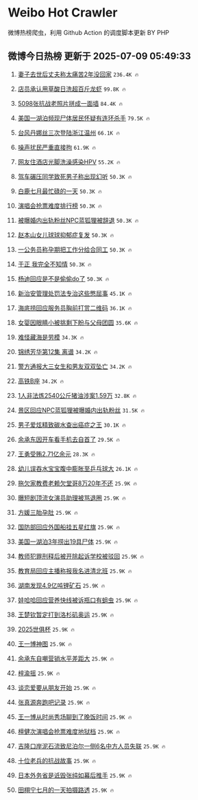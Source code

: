 # Weibo Hot Crawler 



微博热榜爬虫，利用 Github Action 的调度脚本更新 BY PHP 


## 微博今日热榜 更新于 2025-07-09 05:49:33 
1. [妻子去世后丈夫称太痛苦2年没回家](https://s.weibo.com/weibo?q=%23%E5%A6%BB%E5%AD%90%E5%8E%BB%E4%B8%96%E5%90%8E%E4%B8%88%E5%A4%AB%E7%A7%B0%E5%A4%AA%E7%97%9B%E8%8B%A62%E5%B9%B4%E6%B2%A1%E5%9B%9E%E5%AE%B6%23&t=31&band_rank=1&Refer=top) `236.4K 🔥` 

1. [店员承认用草酸日洗超百斤龙虾](https://s.weibo.com/weibo?q=%23%E5%BA%97%E5%91%98%E6%89%BF%E8%AE%A4%E7%94%A8%E8%8D%89%E9%85%B8%E6%97%A5%E6%B4%97%E8%B6%85%E7%99%BE%E6%96%A4%E9%BE%99%E8%99%BE%23&t=31&band_rank=2&Refer=top) `99.8K 🔥` 

1. [5098张抗战老照片拼成一面墙](https://s.weibo.com/weibo?q=%235098%E5%BC%A0%E6%8A%97%E6%88%98%E8%80%81%E7%85%A7%E7%89%87%E6%8B%BC%E6%88%90%E4%B8%80%E9%9D%A2%E5%A2%99%23&t=31&band_rank=3&Refer=top) `84.4K 🔥` 

1. [美国一湖泊频现尸体居民怀疑有连环杀手](https://s.weibo.com/weibo?q=%23%E7%BE%8E%E5%9B%BD%E4%B8%80%E6%B9%96%E6%B3%8A%E9%A2%91%E7%8E%B0%E5%B0%B8%E4%BD%93%E5%B1%85%E6%B0%91%E6%80%80%E7%96%91%E6%9C%89%E8%BF%9E%E7%8E%AF%E6%9D%80%E6%89%8B%23&t=31&band_rank=4&Refer=top) `79.5K 🔥` 

1. [台风丹娜丝三次登陆浙江温州](https://s.weibo.com/weibo?q=%23%E5%8F%B0%E9%A3%8E%E4%B8%B9%E5%A8%9C%E4%B8%9D%E4%B8%89%E6%AC%A1%E7%99%BB%E9%99%86%E6%B5%99%E6%B1%9F%E6%B8%A9%E5%B7%9E%23&t=31&band_rank=5&Refer=top) `66.1K 🔥` 

1. [噪声扰民严重直接拘](https://s.weibo.com/weibo?q=%23%E5%99%AA%E5%A3%B0%E6%89%B0%E6%B0%91%E4%B8%A5%E9%87%8D%E7%9B%B4%E6%8E%A5%E6%8B%98%23&t=31&band_rank=6&Refer=top) `61.9K 🔥` 

1. [网友住酒店光脚洗澡感染HPV](https://s.weibo.com/weibo?q=%23%E7%BD%91%E5%8F%8B%E4%BD%8F%E9%85%92%E5%BA%97%E5%85%89%E8%84%9A%E6%B4%97%E6%BE%A1%E6%84%9F%E6%9F%93HPV%23&t=31&band_rank=7&Refer=top) `55.2K 🔥` 

1. [驾车碾压同学致死男子称出现幻听](https://s.weibo.com/weibo?q=%23%E9%A9%BE%E8%BD%A6%E7%A2%BE%E5%8E%8B%E5%90%8C%E5%AD%A6%E8%87%B4%E6%AD%BB%E7%94%B7%E5%AD%90%E7%A7%B0%E5%87%BA%E7%8E%B0%E5%B9%BB%E5%90%AC%23&t=31&band_rank=8&Refer=top) `50.3K 🔥` 

1. [白鹿七月最忙碌的一天](https://s.weibo.com/weibo?q=%23%E7%99%BD%E9%B9%BF%E4%B8%83%E6%9C%88%E6%9C%80%E5%BF%99%E7%A2%8C%E7%9A%84%E4%B8%80%E5%A4%A9%23&t=31&band_rank=9&Refer=top) `50.3K 🔥` 

1. [演唱会抢票难度排行榜](https://s.weibo.com/weibo?q=%E6%BC%94%E5%94%B1%E4%BC%9A%E6%8A%A2%E7%A5%A8%E9%9A%BE%E5%BA%A6%E6%8E%92%E8%A1%8C%E6%A6%9C&t=31&band_rank=10&Refer=top) `50.3K 🔥` 

1. [被曝婚内出轨粉丝NPC蓝狐狸被辞退](https://s.weibo.com/weibo?q=%23%E8%A2%AB%E6%9B%9D%E5%A9%9A%E5%86%85%E5%87%BA%E8%BD%A8%E7%B2%89%E4%B8%9DNPC%E8%93%9D%E7%8B%90%E7%8B%B8%E8%A2%AB%E8%BE%9E%E9%80%80%23&t=31&band_rank=11&Refer=top) `50.3K 🔥` 

1. [赵本山女儿球球抑郁症复发](https://s.weibo.com/weibo?q=%23%E8%B5%B5%E6%9C%AC%E5%B1%B1%E5%A5%B3%E5%84%BF%E7%90%83%E7%90%83%E6%8A%91%E9%83%81%E7%97%87%E5%A4%8D%E5%8F%91%23&t=31&band_rank=12&Refer=top) `50.3K 🔥` 

1. [一公务员称孕期把工作分给合同工](https://s.weibo.com/weibo?q=%23%E4%B8%80%E5%85%AC%E5%8A%A1%E5%91%98%E7%A7%B0%E5%AD%95%E6%9C%9F%E6%8A%8A%E5%B7%A5%E4%BD%9C%E5%88%86%E7%BB%99%E5%90%88%E5%90%8C%E5%B7%A5%23&t=31&band_rank=13&Refer=top) `50.3K 🔥` 

1. [于正 我完全不知情](https://s.weibo.com/weibo?q=%E4%BA%8E%E6%AD%A3%20%E6%88%91%E5%AE%8C%E5%85%A8%E4%B8%8D%E7%9F%A5%E6%83%85&t=31&band_rank=14&Refer=top) `50.3K 🔥` 

1. [杨迪回应是不是偷偷do了](https://s.weibo.com/weibo?q=%23%E6%9D%A8%E8%BF%AA%E5%9B%9E%E5%BA%94%E6%98%AF%E4%B8%8D%E6%98%AF%E5%81%B7%E5%81%B7do%E4%BA%86%23&t=31&band_rank=15&Refer=top) `50.3K 🔥` 

1. [新治安管理处罚法专治这些憋屈事](https://s.weibo.com/weibo?q=%23%E6%96%B0%E6%B2%BB%E5%AE%89%E7%AE%A1%E7%90%86%E5%A4%84%E7%BD%9A%E6%B3%95%E4%B8%93%E6%B2%BB%E8%BF%99%E4%BA%9B%E6%86%8B%E5%B1%88%E4%BA%8B%23&t=31&band_rank=16&Refer=top) `45.1K 🔥` 

1. [海底捞回应服务员胸前打赏二维码](https://s.weibo.com/weibo?q=%23%E6%B5%B7%E5%BA%95%E6%8D%9E%E5%9B%9E%E5%BA%94%E6%9C%8D%E5%8A%A1%E5%91%98%E8%83%B8%E5%89%8D%E6%89%93%E8%B5%8F%E4%BA%8C%E7%BB%B4%E7%A0%81%23&t=31&band_rank=17&Refer=top) `36.1K 🔥` 

1. [女婴因眼睛小被挑剩下盼与父母团圆](https://s.weibo.com/weibo?q=%23%E5%A5%B3%E5%A9%B4%E5%9B%A0%E7%9C%BC%E7%9D%9B%E5%B0%8F%E8%A2%AB%E6%8C%91%E5%89%A9%E4%B8%8B%E7%9B%BC%E4%B8%8E%E7%88%B6%E6%AF%8D%E5%9B%A2%E5%9C%86%23&t=31&band_rank=18&Refer=top) `35.6K 🔥` 

1. [难怪藏海是劳模](https://s.weibo.com/weibo?q=%E9%9A%BE%E6%80%AA%E8%97%8F%E6%B5%B7%E6%98%AF%E5%8A%B3%E6%A8%A1&t=31&band_rank=19&Refer=top) `34.3K 🔥` 

1. [锦绣芳华第12集 离谱](https://s.weibo.com/weibo?q=%E9%94%A6%E7%BB%A3%E8%8A%B3%E5%8D%8E%E7%AC%AC12%E9%9B%86%20%E7%A6%BB%E8%B0%B1&t=31&band_rank=20&Refer=top) `34.2K 🔥` 

1. [警方通报大三女生和男友双双坠亡](https://s.weibo.com/weibo?q=%23%E8%AD%A6%E6%96%B9%E9%80%9A%E6%8A%A5%E5%A4%A7%E4%B8%89%E5%A5%B3%E7%94%9F%E5%92%8C%E7%94%B7%E5%8F%8B%E5%8F%8C%E5%8F%8C%E5%9D%A0%E4%BA%A1%23&t=31&band_rank=21&Refer=top) `34.2K 🔥` 

1. [高铁B座](https://s.weibo.com/weibo?q=%E9%AB%98%E9%93%81B%E5%BA%A7&t=31&band_rank=22&Refer=top) `34.2K 🔥` 

1. [1人非法炼2540公斤猪油涉案1.59万](https://s.weibo.com/weibo?q=%231%E4%BA%BA%E9%9D%9E%E6%B3%95%E7%82%BC2540%E5%85%AC%E6%96%A4%E7%8C%AA%E6%B2%B9%E6%B6%89%E6%A1%881.59%E4%B8%87%23&t=31&band_rank=23&Refer=top) `32.8K 🔥` 

1. [景区回应NPC蓝狐狸被曝婚内出轨粉丝](https://s.weibo.com/weibo?q=%23%E6%99%AF%E5%8C%BA%E5%9B%9E%E5%BA%94NPC%E8%93%9D%E7%8B%90%E7%8B%B8%E8%A2%AB%E6%9B%9D%E5%A9%9A%E5%86%85%E5%87%BA%E8%BD%A8%E7%B2%89%E4%B8%9D%23&t=31&band_rank=24&Refer=top) `31.5K 🔥` 

1. [男子爱炫精致碳水查出癌症之王](https://s.weibo.com/weibo?q=%23%E7%94%B7%E5%AD%90%E7%88%B1%E7%82%AB%E7%B2%BE%E8%87%B4%E7%A2%B3%E6%B0%B4%E6%9F%A5%E5%87%BA%E7%99%8C%E7%97%87%E4%B9%8B%E7%8E%8B%23&t=31&band_rank=25&Refer=top) `30.1K 🔥` 

1. [余承东因开车看手机去自首了](https://s.weibo.com/weibo?q=%23%E4%BD%99%E6%89%BF%E4%B8%9C%E5%9B%A0%E5%BC%80%E8%BD%A6%E7%9C%8B%E6%89%8B%E6%9C%BA%E5%8E%BB%E8%87%AA%E9%A6%96%E4%BA%86%23&t=31&band_rank=26&Refer=top) `29.5K 🔥` 

1. [王勇受贿2.71亿余元](https://s.weibo.com/weibo?q=%23%E7%8E%8B%E5%8B%87%E5%8F%97%E8%B4%BF2.71%E4%BA%BF%E4%BD%99%E5%85%83%23&t=31&band_rank=27&Refer=top) `28.3K 🔥` 

1. [幼儿误吞水宝宝腹中膨胀至乒乓球大](https://s.weibo.com/weibo?q=%23%E5%B9%BC%E5%84%BF%E8%AF%AF%E5%90%9E%E6%B0%B4%E5%AE%9D%E5%AE%9D%E8%85%B9%E4%B8%AD%E8%86%A8%E8%83%80%E8%87%B3%E4%B9%92%E4%B9%93%E7%90%83%E5%A4%A7%23&t=31&band_rank=28&Refer=top) `26.1K 🔥` 

1. [拖欠家教费老赖欠堂哥8万20年不还](https://s.weibo.com/weibo?q=%23%E6%8B%96%E6%AC%A0%E5%AE%B6%E6%95%99%E8%B4%B9%E8%80%81%E8%B5%96%E6%AC%A0%E5%A0%82%E5%93%A58%E4%B8%8720%E5%B9%B4%E4%B8%8D%E8%BF%98%23&t=31&band_rank=29&Refer=top) `25.9K 🔥` 

1. [曝短剧顶流女演员助理被骂退圈](https://s.weibo.com/weibo?q=%23%E6%9B%9D%E7%9F%AD%E5%89%A7%E9%A1%B6%E6%B5%81%E5%A5%B3%E6%BC%94%E5%91%98%E5%8A%A9%E7%90%86%E8%A2%AB%E9%AA%82%E9%80%80%E5%9C%88%23&t=31&band_rank=30&Refer=top) `25.9K 🔥` 

1. [方媛三胎孕肚](https://s.weibo.com/weibo?q=%23%E6%96%B9%E5%AA%9B%E4%B8%89%E8%83%8E%E5%AD%95%E8%82%9A%23&t=31&band_rank=31&Refer=top) `25.9K 🔥` 

1. [国防部回应外国船挂五星红旗](https://s.weibo.com/weibo?q=%23%E5%9B%BD%E9%98%B2%E9%83%A8%E5%9B%9E%E5%BA%94%E5%A4%96%E5%9B%BD%E8%88%B9%E6%8C%82%E4%BA%94%E6%98%9F%E7%BA%A2%E6%97%97%23&t=31&band_rank=32&Refer=top) `25.9K 🔥` 

1. [美国一湖泊3年捞出19具尸体](https://s.weibo.com/weibo?q=%23%E7%BE%8E%E5%9B%BD%E4%B8%80%E6%B9%96%E6%B3%8A3%E5%B9%B4%E6%8D%9E%E5%87%BA19%E5%85%B7%E5%B0%B8%E4%BD%93%23&t=31&band_rank=33&Refer=top) `25.9K 🔥` 

1. [教师犯罪刑释后被开除起诉学校被驳回](https://s.weibo.com/weibo?q=%23%E6%95%99%E5%B8%88%E7%8A%AF%E7%BD%AA%E5%88%91%E9%87%8A%E5%90%8E%E8%A2%AB%E5%BC%80%E9%99%A4%E8%B5%B7%E8%AF%89%E5%AD%A6%E6%A0%A1%E8%A2%AB%E9%A9%B3%E5%9B%9E%23&t=31&band_rank=34&Refer=top) `25.9K 🔥` 

1. [教育局回应主播称报我名进清北班](https://s.weibo.com/weibo?q=%23%E6%95%99%E8%82%B2%E5%B1%80%E5%9B%9E%E5%BA%94%E4%B8%BB%E6%92%AD%E7%A7%B0%E6%8A%A5%E6%88%91%E5%90%8D%E8%BF%9B%E6%B8%85%E5%8C%97%E7%8F%AD%23&t=31&band_rank=35&Refer=top) `25.9K 🔥` 

1. [湖南发现4.9亿吨锂矿石](https://s.weibo.com/weibo?q=%23%E6%B9%96%E5%8D%97%E5%8F%91%E7%8E%B04.9%E4%BA%BF%E5%90%A8%E9%94%82%E7%9F%BF%E7%9F%B3%23&t=31&band_rank=36&Refer=top) `25.9K 🔥` 

1. [娃哈哈回应营养快线被诉瓶口有蛆虫](https://s.weibo.com/weibo?q=%23%E5%A8%83%E5%93%88%E5%93%88%E5%9B%9E%E5%BA%94%E8%90%A5%E5%85%BB%E5%BF%AB%E7%BA%BF%E8%A2%AB%E8%AF%89%E7%93%B6%E5%8F%A3%E6%9C%89%E8%9B%86%E8%99%AB%23&t=31&band_rank=37&Refer=top) `25.9K 🔥` 

1. [王楚钦暂定打到洛杉矶奥运](https://s.weibo.com/weibo?q=%E7%8E%8B%E6%A5%9A%E9%92%A6%E6%9A%82%E5%AE%9A%E6%89%93%E5%88%B0%E6%B4%9B%E6%9D%89%E7%9F%B6%E5%A5%A5%E8%BF%90&t=31&band_rank=38&Refer=top) `25.9K 🔥` 

1. [2025世俱杯](https://s.weibo.com/weibo?q=%232025%E4%B8%96%E4%BF%B1%E6%9D%AF%23&t=31&band_rank=39&Refer=top) `25.9K 🔥` 

1. [王一博神图](https://s.weibo.com/weibo?q=%E7%8E%8B%E4%B8%80%E5%8D%9A%E7%A5%9E%E5%9B%BE&t=31&band_rank=40&Refer=top) `25.9K 🔥` 

1. [余承东自嘲营销水平差距大](https://s.weibo.com/weibo?q=%23%E4%BD%99%E6%89%BF%E4%B8%9C%E8%87%AA%E5%98%B2%E8%90%A5%E9%94%80%E6%B0%B4%E5%B9%B3%E5%B7%AE%E8%B7%9D%E5%A4%A7%23&t=31&band_rank=41&Refer=top) `25.9K 🔥` 

1. [梓渝摇](https://s.weibo.com/weibo?q=%E6%A2%93%E6%B8%9D%E6%91%87&t=31&band_rank=42&Refer=top) `25.9K 🔥` 

1. [谈恋爱要从朋友开始](https://s.weibo.com/weibo?q=%E8%B0%88%E6%81%8B%E7%88%B1%E8%A6%81%E4%BB%8E%E6%9C%8B%E5%8F%8B%E5%BC%80%E5%A7%8B&t=31&band_rank=43&Refer=top) `25.9K 🔥` 

1. [张真源奔跑吧记录](https://s.weibo.com/weibo?q=%23%E5%BC%A0%E7%9C%9F%E6%BA%90%E5%A5%94%E8%B7%91%E5%90%A7%E8%AE%B0%E5%BD%95%23&t=31&band_rank=44&Refer=top) `25.9K 🔥` 

1. [王一博从时尚秀场聊到了晚饭时间](https://s.weibo.com/weibo?q=%23%E7%8E%8B%E4%B8%80%E5%8D%9A%E4%BB%8E%E6%97%B6%E5%B0%9A%E7%A7%80%E5%9C%BA%E8%81%8A%E5%88%B0%E4%BA%86%E6%99%9A%E9%A5%AD%E6%97%B6%E9%97%B4%23&t=31&band_rank=45&Refer=top) `25.9K 🔥` 

1. [檀健次演唱会抢票难度地狱档](https://s.weibo.com/weibo?q=%23%E6%AA%80%E5%81%A5%E6%AC%A1%E6%BC%94%E5%94%B1%E4%BC%9A%E6%8A%A2%E7%A5%A8%E9%9A%BE%E5%BA%A6%E5%9C%B0%E7%8B%B1%E6%A1%A3%23&t=31&band_rank=46&Refer=top) `25.9K 🔥` 

1. [吉隆口岸泥石流致尼泊尔一侧6名中方人员失联](https://s.weibo.com/weibo?q=%23%E5%90%89%E9%9A%86%E5%8F%A3%E5%B2%B8%E6%B3%A5%E7%9F%B3%E6%B5%81%E8%87%B4%E5%B0%BC%E6%B3%8A%E5%B0%94%E4%B8%80%E4%BE%A76%E5%90%8D%E4%B8%AD%E6%96%B9%E4%BA%BA%E5%91%98%E5%A4%B1%E8%81%94%23&t=31&band_rank=47&Refer=top) `25.9K 🔥` 

1. [十位老兵的抗战故事](https://s.weibo.com/weibo?q=%23%E5%8D%81%E4%BD%8D%E8%80%81%E5%85%B5%E7%9A%84%E6%8A%97%E6%88%98%E6%95%85%E4%BA%8B%23&t=31&band_rank=48&Refer=top) `25.9K 🔥` 

1. [日本外务省是诋毁张纯如幕后推手](https://s.weibo.com/weibo?q=%23%E6%97%A5%E6%9C%AC%E5%A4%96%E5%8A%A1%E7%9C%81%E6%98%AF%E8%AF%8B%E6%AF%81%E5%BC%A0%E7%BA%AF%E5%A6%82%E5%B9%95%E5%90%8E%E6%8E%A8%E6%89%8B%23&t=31&band_rank=49&Refer=top) `25.9K 🔥` 

1. [田栩宁七月的一天拍摄路透](https://s.weibo.com/weibo?q=%E7%94%B0%E6%A0%A9%E5%AE%81%E4%B8%83%E6%9C%88%E7%9A%84%E4%B8%80%E5%A4%A9%E6%8B%8D%E6%91%84%E8%B7%AF%E9%80%8F&t=31&band_rank=50&Refer=top) `25.9K 🔥` 

